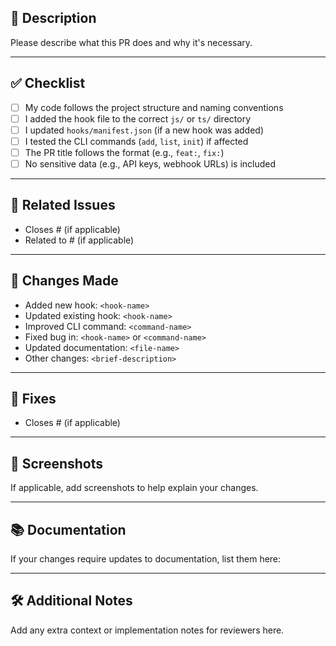 ## 📌 Description

Please describe what this PR does and why it's necessary.

---

## ✅ Checklist

- [ ] My code follows the project structure and naming conventions
- [ ] I added the hook file to the correct `js/` or `ts/` directory
- [ ] I updated `hooks/manifest.json` (if a new hook was added)
- [ ] I tested the CLI commands (`add`, `list`, `init`) if affected
- [ ] The PR title follows the format (e.g., `feat:`, `fix:`)
- [ ] No sensitive data (e.g., API keys, webhook URLs) is included

---

## 🔗 Related Issues

- Closes #<issue-number> (if applicable)
- Related to #<issue-number> (if applicable)

---

## 📝 Changes Made

- Added new hook: `<hook-name>`
- Updated existing hook: `<hook-name>`
- Improved CLI command: `<command-name>`
- Fixed bug in: `<hook-name>` or `<command-name>`
- Updated documentation: `<file-name>`
- Other changes: `<brief-description>`

---

## 🐛 Fixes

- Closes #<issue-number> (if applicable)

---

## 📸 Screenshots

If applicable, add screenshots to help explain your changes.

---

## 📚 Documentation

If your changes require updates to documentation, list them here:

---

## 🛠️ Additional Notes

Add any extra context or implementation notes for reviewers here.
